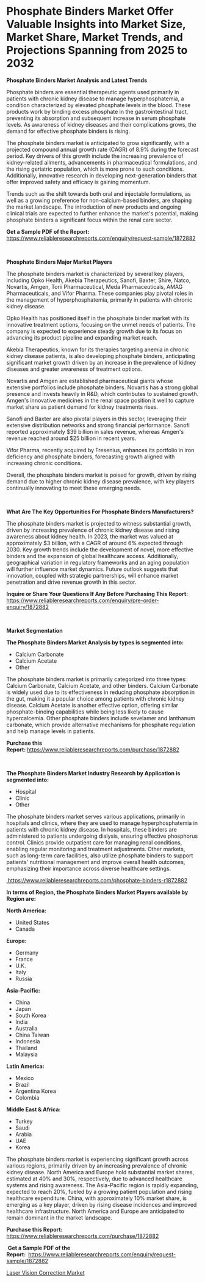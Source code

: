 <p><h1>Phosphate Binders Market Offer Valuable Insights into Market Size, Market Share, Market Trends, and Projections Spanning from 2025 to 2032</h1></p><p><strong>Phosphate Binders Market Analysis and Latest Trends</strong></p>
<p><p>Phosphate binders are essential therapeutic agents used primarily in patients with chronic kidney disease to manage hyperphosphatemia, a condition characterized by elevated phosphate levels in the blood. These products work by binding excess phosphate in the gastrointestinal tract, preventing its absorption and subsequent increase in serum phosphate levels. As awareness of kidney diseases and their complications grows, the demand for effective phosphate binders is rising.</p><p>The phosphate binders market is anticipated to grow significantly, with a projected compound annual growth rate (CAGR) of 8.9% during the forecast period. Key drivers of this growth include the increasing prevalence of kidney-related ailments, advancements in pharmaceutical formulations, and the rising geriatric population, which is more prone to such conditions. Additionally, innovative research in developing next-generation binders that offer improved safety and efficacy is gaining momentum.   </p><p>Trends such as the shift towards both oral and injectable formulations, as well as a growing preference for non-calcium-based binders, are shaping the market landscape. The introduction of new products and ongoing clinical trials are expected to further enhance the market's potential, making phosphate binders a significant focus within the renal care sector.</p></p>
<p><strong>Get a Sample PDF of the Report:&nbsp;</strong> <a href="https://www.reliableresearchreports.com/enquiry/request-sample/1872882?utm_campaign=2641&utm_medium=2&utm_source=Github&utm_content=ia&utm_term=08032025&utm_id=phosphate-binders">https://www.reliableresearchreports.com/enquiry/request-sample/1872882</a></p>
<p>&nbsp;</p>
<p><strong>Phosphate Binders Major Market Players</strong></p>
<p><p>The phosphate binders market is characterized by several key players, including Opko Health, Akebia Therapeutics, Sanofi, Baxter, Shire, Natco, Novartis, Amgen, Torii Pharmaceutical, Meda Pharmaceuticals, AMAG Pharmaceuticals, and Vifor Pharma. These companies play pivotal roles in the management of hyperphosphatemia, primarily in patients with chronic kidney disease.</p><p>Opko Health has positioned itself in the phosphate binder market with its innovative treatment options, focusing on the unmet needs of patients. The company is expected to experience steady growth due to its focus on advancing its product pipeline and expanding market reach.</p><p>Akebia Therapeutics, known for its therapies targeting anemia in chronic kidney disease patients, is also developing phosphate binders, anticipating significant market growth driven by an increase in the prevalence of kidney diseases and greater awareness of treatment options.</p><p>Novartis and Amgen are established pharmaceutical giants whose extensive portfolios include phosphate binders. Novartis has a strong global presence and invests heavily in R&D, which contributes to sustained growth. Amgen's innovative medicines in the renal space position it well to capture market share as patient demand for kidney treatments rises.</p><p>Sanofi and Baxter are also pivotal players in this sector, leveraging their extensive distribution networks and strong financial performance. Sanofi reported approximately $39 billion in sales revenue, whereas Amgen's revenue reached around $25 billion in recent years. </p><p>Vifor Pharma, recently acquired by Fresenius, enhances its portfolio in iron deficiency and phosphate binders, forecasting growth aligned with increasing chronic conditions.</p><p>Overall, the phosphate binders market is poised for growth, driven by rising demand due to higher chronic kidney disease prevalence, with key players continually innovating to meet these emerging needs.</p></p>
<p>&nbsp;</p>
<p><strong>What Are The Key Opportunities For Phosphate Binders Manufacturers?</strong></p>
<p><p>The phosphate binders market is projected to witness substantial growth, driven by increasing prevalence of chronic kidney disease and rising awareness about kidney health. In 2023, the market was valued at approximately $3 billion, with a CAGR of around 6% expected through 2030. Key growth trends include the development of novel, more effective binders and the expansion of global healthcare access. Additionally, geographical variation in regulatory frameworks and an aging population will further influence market dynamics. Future outlook suggests that innovation, coupled with strategic partnerships, will enhance market penetration and drive revenue growth in this sector.</p></p>
<p><strong>Inquire or Share Your Questions If Any Before Purchasing This Report:</strong> <a href="https://www.reliableresearchreports.com/enquiry/pre-order-enquiry/1872882?utm_campaign=2641&utm_medium=2&utm_source=Github&utm_content=ia&utm_term=08032025&utm_id=phosphate-binders">https://www.reliableresearchreports.com/enquiry/pre-order-enquiry/1872882</a></p>
<p>&nbsp;</p>
<p><strong>Market Segmentation</strong></p>
<p><strong>The Phosphate Binders Market Analysis by types is segmented into:</strong></p>
<p><ul><li>Calcium Carbonate</li><li>Calcium Acetate</li><li>Other</li></ul></p>
<p><p>The phosphate binders market is primarily categorized into three types: Calcium Carbonate, Calcium Acetate, and other binders. Calcium Carbonate is widely used due to its effectiveness in reducing phosphate absorption in the gut, making it a popular choice among patients with chronic kidney disease. Calcium Acetate is another effective option, offering similar phosphate-binding capabilities while being less likely to cause hypercalcemia. Other phosphate binders include sevelamer and lanthanum carbonate, which provide alternative mechanisms for phosphate regulation and help manage levels in patients.</p></p>
<p><strong>Purchase this Report:&nbsp;</strong><a href="https://www.reliableresearchreports.com/purchase/1872882?utm_campaign=2641&utm_medium=2&utm_source=Github&utm_content=ia&utm_term=08032025&utm_id=phosphate-binders">https://www.reliableresearchreports.com/purchase/1872882</a></p>
<p>&nbsp;</p>
<p><strong>The Phosphate Binders Market Industry Research by Application is segmented into:</strong></p>
<p><ul><li>Hospital</li><li>Clinic</li><li>Other</li></ul></p>
<p><p>The phosphate binders market serves various applications, primarily in hospitals and clinics, where they are used to manage hyperphosphatemia in patients with chronic kidney disease. In hospitals, these binders are administered to patients undergoing dialysis, ensuring effective phosphorus control. Clinics provide outpatient care for managing renal conditions, enabling regular monitoring and treatment adjustments. Other markets, such as long-term care facilities, also utilize phosphate binders to support patients' nutritional management and improve overall health outcomes, emphasizing their importance across diverse healthcare settings.</p></p>
<p><a href="https://www.reliableresearchreports.com/phosphate-binders-r1872882?utm_campaign=2641&utm_medium=2&utm_source=Github&utm_content=ia&utm_term=08032025&utm_id=phosphate-binders">&nbsp;https://www.reliableresearchreports.com/phosphate-binders-r1872882</a></p>
<p><strong>In terms of Region, the Phosphate Binders Market Players available by Region are:</strong></p>
<p>
    <p> <strong> North America: </strong>
        <ul>
            <li>United States</li>
            <li>Canada</li>
        </ul>
        </p> 
    <p> <strong> Europe: </strong>
        <ul>
            <li>Germany</li>
            <li>France</li>
            <li>U.K.</li>
            <li>Italy</li>
            <li>Russia</li>
        </ul>
        </p> 
    <p> <strong> Asia-Pacific: </strong>
        <ul>
            <li>China</li>
            <li>Japan</li>
            <li>South Korea</li>
            <li>India</li>
            <li>Australia</li>
            <li>China Taiwan</li>
            <li>Indonesia</li>
            <li>Thailand</li>
            <li>Malaysia</li>
        </ul>
        </p> 
    <p> <strong> Latin America: </strong>
        <ul>
            <li>Mexico</li>
            <li>Brazil</li>
            <li>Argentina Korea</li>
            <li>Colombia</li>
        </ul>
        </p> 
    <p> <strong> Middle East & Africa: </strong>
        <ul>
            <li>Turkey</li>
            <li>Saudi</li>
            <li>Arabia</li>
            <li>UAE</li>
            <li>Korea</li>
        </ul>
    </p>
    </p>
<p><p>The phosphate binders market is experiencing significant growth across various regions, primarily driven by an increasing prevalence of chronic kidney disease. North America and Europe hold substantial market shares, estimated at 40% and 30%, respectively, due to advanced healthcare systems and rising awareness. The Asia-Pacific region is rapidly expanding, expected to reach 20%, fueled by a growing patient population and rising healthcare expenditure. China, with approximately 10% market share, is emerging as a key player, driven by rising disease incidences and improved healthcare infrastructure. North America and Europe are anticipated to remain dominant in the market landscape.</p></p>
<p><strong>Purchase this Report: </strong><a href="https://www.reliableresearchreports.com/purchase/1872882?utm_campaign=2641&utm_medium=2&utm_source=Github&utm_content=ia&utm_term=08032025&utm_id=phosphate-binders">https://www.reliableresearchreports.com/purchase/1872882</a></p>
<p>&nbsp;<strong>Get a Sample PDF of the Report:&nbsp;&nbsp;</strong><a href="https://www.reliableresearchreports.com/enquiry/request-sample/1872882?utm_campaign=2641&utm_medium=2&utm_source=Github&utm_content=ia&utm_term=08032025&utm_id=phosphate-binders">https://www.reliableresearchreports.com/enquiry/request-sample/1872882</a></p>
<p><strong></strong></p>
<p><p><a href="https://github.com/rushanday/Market-Research-Report-List-1/blob/main/laser-vision-correction-market.md?utm_campaign=2641&utm_medium=2&utm_source=Github&utm_content=ia&utm_term=08032025&utm_id=phosphate-binders">Laser Vision Correction Market</a></p></p>